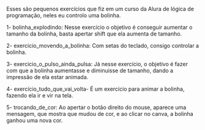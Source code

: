 Esses são pequenos exercícios que fiz em um curso da Alura de lógica de programação, neles eu controlo uma bolinha.

1- bolinha_explodindo: Nesse exercício o objetivo é conseguir aumentar o tamanho da bolinha, basta apertar shift que ela aumenta de tamanho.

2- exercicio_movendo_a_bolinha: Com setas do teclado, consigo controlar a bolinha.

3- exercicio_o_pulso_ainda_pulsa: Já nesse exercício, o objetivo é fazer com que a bolinha aumentasse e diminuisse de tamanho, dando a impressão de ela estar animada.

4- exercício_tudo_que_vai_volta- É um exercício para animar a bolinha, fazendo ela ir e vir na tela. 

5- trocando_de_cor: Ao apertar o botão direito do mouse, aparece uma mensagem, que mostra que mudou de cor, e ao clicar no canva, a bolinha ganhou uma nova cor. 